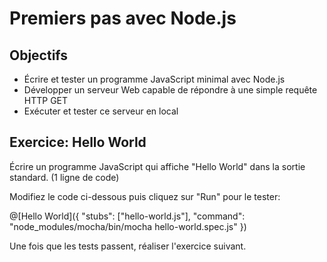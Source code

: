 # Premiers pas avec Node.js

## Objectifs

- Écrire et tester un programme JavaScript minimal avec Node.js
- Développer un serveur Web capable de répondre à une simple requête HTTP GET
- Exécuter et tester ce serveur en local

<!-- Exerciseur: [Tech.io](https://tech.io/playgrounds/55085/decouverte-de-node-js). -->
<!-- Code source: [GitHub](https://github.com/adrienjoly/playground-r8m63hre). -->

## Exercice: Hello World

Écrire un programme JavaScript qui affiche "Hello World" dans la sortie standard. (1 ligne de code)

Modifiez le code ci-dessous puis cliquez sur "Run" pour le tester:

@[Hello World]({ "stubs": ["hello-world.js"], "command": "node_modules/mocha/bin/mocha hello-world.spec.js" })

Une fois que les tests passent, réaliser l'exercice suivant.
